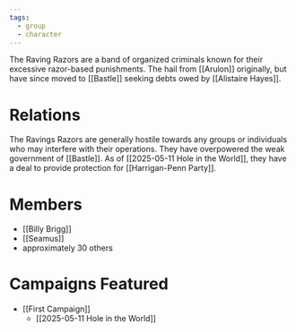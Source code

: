 ```yaml
---
tags:
  - group
  - character
---
```

The Raving Razors are a band of organized criminals known for their excessive razor-based punishments. The hail from [[Arulon]] originally, but have since moved to [[Bastle]] seeking debts owed by [[Alistaire Hayes]].
# Relations

The Ravings Razors are generally hostile towards any groups or individuals who may interfere with their operations. They have overpowered the weak government of [[Bastle]]. As of [[2025-05-11 Hole in the World]], they have a deal to provide protection for [[Harrigan-Penn Party]].

# Members

- [[Billy Brigg]]
- [[Seamus]]
- approximately 30 others

# Campaigns Featured

- [[First Campaign]]
	- [[2025-05-11 Hole in the World]]

